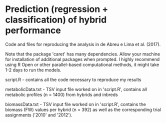 # Prediction (regression + classification) of hybrid performance

Code and files for reproducing the analysis in de Abreu e Lima et al. (2017).

Note that the package 'caret' has many dependencies. Allow your machine for installation of additional packages when prompted. I highly recommend using R Open or other parallel-based computational methods, it might take 1-2 days to run the models.

script.R - contains all the code necessary to reproduce my results

metabolicData.txt - TSV input file worked on in 'script.R', contains all metabolic profiles (n = 1400) from hybrids and inbreds

biomassData.txt - TSV input file worked on in 'script.R', contains the biomass (FW) values per hybrid (n = 392) as well as the corresponding trial assignments ('2010' and '2012').
